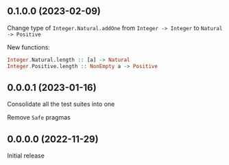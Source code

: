 ## 0.1.0.0 (2023-02-09)

Change type of `Integer.Natural.addOne` from
`Integer -> Integer` to `Natural -> Positive`

New functions:

```haskell
Integer.Natural.length :: [a] -> Natural
Integer.Positive.length :: NonEmpty a -> Positive
```

## 0.0.0.1 (2023-01-16)

Consolidate all the test suites into one

Remove `Safe` pragmas

## 0.0.0.0 (2022-11-29)

Initial release
